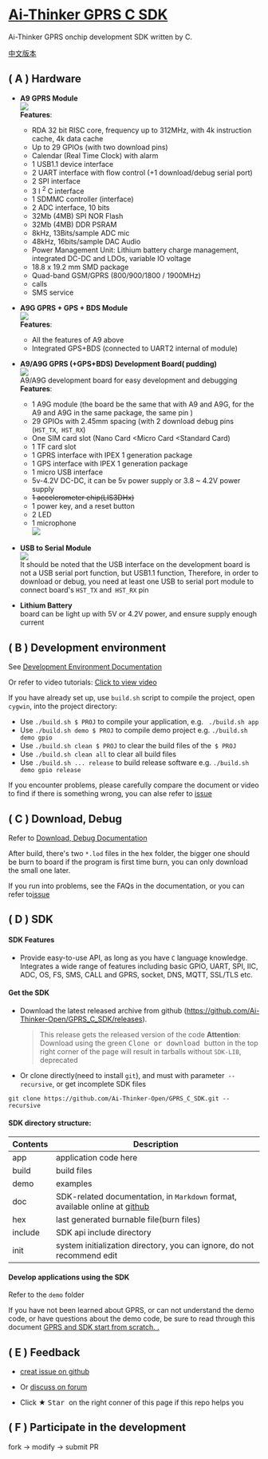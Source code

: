 [Ai-Thinker GPRS C SDK](https://github.com/Ai-Thinker-Open/GPRS-C-SDK)
=====

Ai-Thinker GPRS onchip development SDK written by C.

[中文版本](./README.md)



## ( A ) Hardware

* **A9 GPRS Module** </br>
![](./doc/assets/A9.png) </br>
**Features**:
  * RDA 32 bit RISC core, frequency up to 312MHz, with 4k instruction cache, 4k data cache
  * Up to 29 GPIOs (with two download pins)
  * Calendar (Real Time Clock) with alarm
  * 1 USB1.1 device interface
  * 2 UART interface with flow control (+1 download/debug serial port)
  * 2 SPI interface
  * 3 I <sup>2</sup> C interface
  * 1 SDMMC controller (interface)
  * 2 ADC interface, 10 bits
  * 32Mb (4MB) SPI NOR Flash
  * 32Mb (4MB) DDR PSRAM
  * 8kHz, 13Bits/sample ADC mic
  * 48kHz, 16bits/sample DAC Audio
  * Power Management Unit: Lithium battery charge management, integrated DC-DC and LDOs, variable IO voltage
  * 18.8 x 19.2 mm SMD package
  * Quad-band GSM/GPRS (800/900/1800 / 1900MHz)
  * calls
  * SMS service

* **A9G GPRS + GPS + BDS Module**</br>
![](./doc/assets/A9G.png) </br>
**Features**:
  * All the features of A9 above
  * Integrated GPS+BDS (connected to UART2 internal of module)

* **A9/A9G GPRS (+GPS+BDS) Development Board( pudding)** </br>
![](./doc/assets/A9G_dev.png) </br>
A9/A9G development board for easy development and debugging
**Features**:
  * 1 A9G module (the board be the same that with A9 and A9G, for the A9 and A9G in the same package, the same pin )
  * 29 GPIOs with 2.45mm spacing (with 2 download debug pins (`HST_TX`,` HST_RX`)
  * One SIM card slot (Nano Card <Micro Card <Standard Card)
  * 1 TF card slot
  * 1 GPRS interface with IPEX 1 generation package
  * 1 GPS interface with IPEX 1 generation package
  * 1 micro USB interface
  * 5v-4.2V DC-DC, it can be 5v power supply or 3.8 ~ 4.2V power supply
  * ~~1 accelerometer chip(LIS3DHx)~~
  * 1 power key, and a reset button
  * 2 LED
  * 1 microphone </br>
![](./doc/assets/A9G_dev_pin.png) </br>


* **USB to Serial Module** </br>
![](./doc/assets/USB-UART.png) </br>
It should be noted that the USB interface on the development board is not a USB serial port function, but USB1.1 function,
Therefore, in order to download or debug, you need at least one USB to serial port module to connect board's `HST_TX` and` HST_RX` pin

* **Lithium Battery** </br>
board can be light up with 5V or 4.2V power, and ensure supply enough current


## ( B ) Development environment

See [Development Environment Documentation](./doc/en/compile_environment_en.md)

Or refer to video tutorials: [Click to view video](https://www.bilibili.com/video/av16579395/)

If you have already set up, use `build.sh` script to compile the project, open `cygwin`, into the project directory:
* Use `./build.sh $ PROJ` to compile your application,
  e.g. ` ./build.sh app`
* Use `./build.sh demo $ PROJ` to compile demo project
  e.g. `./build.sh demo gpio`
* Use `./build.sh clean $ PROJ` to clear the build files of the` $ PROJ`
* Use `./build.sh clean all` to clear all build files
* Use `./build.sh ... release` to build release software
  e.g. `./build.sh demo gpio release`

If you encounter problems, please carefully compare the document or video to find if there is something wrong, you can alse refer to [issue](https://github.com/Ai-Thinker-Open/GPRS_C_SDK/issues?utf8=%E2%9C%93&q=)

## ( C ) Download, Debug

Refer to [Download, Debug Documentation](./doc/en/download_debug_tools.md)

After build, there's two `*.lod` files in the hex folder, the bigger one should be burn to board if the program is first time burn, you can only download the small one later. 

If you run into problems, see the FAQs in the documentation, or you can refer to[issue](https://github.com/Ai-Thinker-Open/GPRS_C_SDK/issues?utf8=%E2%9C%93&q=)

## ( D ) SDK

#### SDK Features

* Provide easy-to-use API, as long as you have `C` language knowledge. 
Integrates a wide range of features including basic GPIO, UART, SPI, IIC, ADC, OS, FS, SMS, CALL and GPRS, socket, DNS, MQTT, SSL/TLS etc.


#### Get the SDK

* Download the latest released archive from github (https://github.com/Ai-Thinker-Open/GPRS_C_SDK/releases).
  > This release gets the released version of the code
  > **Attention**: Download using the green <kbd> Clone or download </kbd> button in the top right corner of the page will result in tarballs without `SDK-LIB`, deprecated
* Or clone directly(need to install `git`), and must with parameter` --recursive`, or get incomplete SDK files
```
git clone https://github.com/Ai-Thinker-Open/GPRS_C_SDK.git --recursive
```

#### SDK directory structure:

| Contents | Description |
| --- | --- |
|app|  application code here|
build | build files |
demo | examples |
| doc | SDK-related documentation, in `Markdown` format, available online at [github](https://github.com/Ai-Thinker-Open/GPRS_C_SDK/blob/master/README.md)|
| hex | last generated burnable file(burn files) |
| include | SDK api include directory |
| init | system initialization directory, you can ignore, do not recommend edit |




#### Develop applications using the SDK

Refer to the `demo` folder

If you have not been learned about GPRS, or can not understand the demo code, or have questions about the demo code, be sure to read through this document
[GPRS ​​and SDK start from scratch. . ](./doc/en/gprs_start_from_scratch_en.md)


## ( E ) Feedback

* [creat issue on github](https://github.com/Ai-Thinker-Open/GPRS-C-SDK/issues/new)

* Or [discuss on forum ](http://bbs.ai-thinker.com/forum.php?mod=forumdisplay&fid=37)

* Click ★ <kbd> Star </kbd> on the right conner of this page if this repo helps you



## ( F ) Participate in the development

fork -> modify -> submit PR
